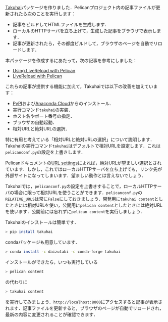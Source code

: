[Takuhai](https://github.com/daizutabi/takuhai)パッケージを作りました．Pelicanプロジェクト内の記事ファイルが更新されたら次のことを実行します：

+ 記事をビルドしてHTMLファイルを生成します．
+ ローカルのHTTPサーバを立ち上げて，生成した記事をブラウザで表示します．
+ 記事が更新されたら，その都度ビルドして，ブラウザのページを自動でリロードします．

<!-- PELICAN_END_SUMMARY -->

本パッケージを作成するにあたって，次の記事を参考にしました：

+ [Using LiveReload with Pelican](https://merlijn.vandeen.nl/2015/pelican-livereload.html)
+ [LiveReload with Pelican](http://tech.agilitynerd.com/livereload-with-pelican.html)

これらの記事が提供する機能に加えて，Takuhaiでは以下の改善を加えています：

+ [PyPI](https://pypi.org)および[Anaconda Cloud](https://anaconda.org)からのインストール．
+ 実行コマンド`takuhai`の実装．
+ ホスト名やポート番号の指定．
+ ブラウザの自動起動．
+ 相対URLと絶対URLの選択．

特に有用と考えている「相対URLと絶対URLの選択」について説明します．Takuhaiの実行コマンド`takuhai`はデフォルトで相対URLを設定します．これは`pelicanconf.py`の設定を上書きします．

Pelicanドキュメントの[URL settings](http://docs.getpelican.com/en/stable/settings.html#url-settings)によれば，絶対URLが望ましい選択とされています．しかし，これではローカルHTTPサーバを立ち上げても，リンク先が外部サイトになってしまいます．望ましい動作とは言えないでしょう．

Takuhaiでは，`pelicanconf.py`の設定を上書きすることで，ローカルHTTPサーバの場合に限って相対URLを使うことができます．`pelicanconf.py`の`RELATIVE_URLS`は常に`False`にしておきましょう．開発用に`takuhai content`としたときには相対URLを使い，公開用に`pelican content`としたときには絶対URLを使います．公開前には忘れずに`pelican content`を実行しましょう．

Takuhaiのインストールは簡単です．

```bash
> pip install takuhai
```

condaパッケージも用意しています．

```bash
> conda install -c daizutabi -c conda-forge takuhai
```

インストールができたら，いつも実行している


```bash
> pelican content
```

の代わりに


```bash
> takuhai content
```

を実行してみましょう．`http://localhost:8000`にアクセスすると記事が表示されます．記事ファイルを更新すると，ブラウザのページが自動でリロードされ，最新の内容に変更されることが確認できます．

